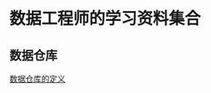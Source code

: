 # 数据工程师的学习资料集合
## 数据仓库
[数据仓库的定义](https://github.com/NorthShip/Data-Engineer-Learning/blob/main/%E6%95%B0%E6%8D%AE%E4%BB%93%E5%BA%93/Chapter%201.md)
